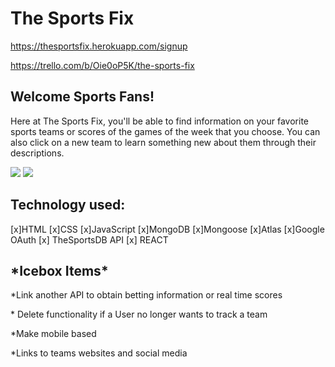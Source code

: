 <h1>The Sports Fix</h1>

https://thesportsfix.herokuapp.com/signup

https://trello.com/b/Oie0oP5K/the-sports-fix

<h2>Welcome Sports Fans!</h2>
<p>Here at The Sports Fix, you'll be able to find information on your favorite sports teams or scores of the games of the week that you choose. You can also click on a new team to learn something new about them through their descriptions. </p>

<img src =https://i.imgur.com/jJpCdg0.png>
<img src =https://i.imgur.com/RstZUCu.png>


<h2>Technology used:</h2>
[x]HTML [x]CSS [x]JavaScript [x]MongoDB [x]Mongoose [x]Atlas [x]Google OAuth [x] TheSportsDB API [x] REACT 


<h2>*Icebox Items*</h2>

<p>*Link another API to obtain betting information or real time scores </p>
<p>* Delete functionality if a User no longer wants to track a team</p>
<p>*Make mobile based</p>
<p>*Links to teams websites and social media</p>
